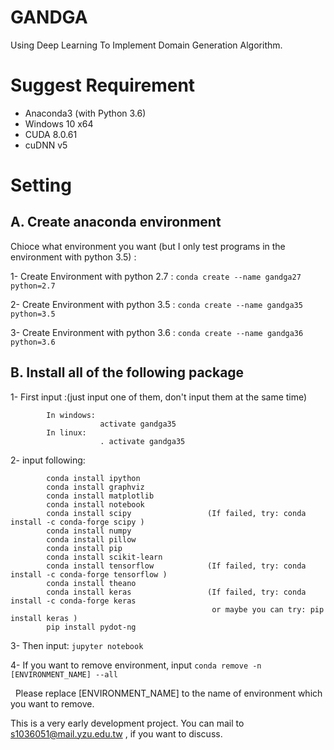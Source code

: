 # GANDGA
Using Deep Learning To Implement Domain Generation Algorithm.

# Suggest Requirement
* Anaconda3 (with Python 3.6)
* Windows 10 x64
* CUDA 8.0.61
* cuDNN v5

# Setting
## A. Create anaconda environment

Chioce what environment you want (but I only test programs in the environment with python 3.5) :

1- Create Environment with python 2.7 :     `conda create --name gandga27 python=2.7`

2- Create Environment with python 3.5 :     `conda create --name gandga35 python=3.5`

3- Create Environment with python 3.6 :     `conda create --name gandga36 python=3.6`

## B. Install all of the following package

1- First input :(just input one of them, don't input them at the same time)

            In windows:
                        activate gandga35
            In linux:
                        . activate gandga35
    
2- input following:

            conda install ipython
            conda install graphviz
            conda install matplotlib
            conda install notebook
            conda install scipy                 (If failed, try: conda install -c conda-forge scipy )
            conda install numpy 
            conda install pillow
            conda install pip
            conda install scikit-learn
            conda install tensorflow            (If failed, try: conda install -c conda-forge tensorflow )
            conda install theano
            conda install keras                 (If failed, try: conda install -c conda-forge keras 
                                                 or maybe you can try: pip install keras )
            pip install pydot-ng  

3- Then input: `jupyter notebook` 

4- If you want to remove environment, input `conda remove -n [ENVIRONMENT_NAME] --all`

   Please replace [ENVIRONMENT_NAME] to the name of environment which you want to remove.

This is a very early development project.
You can mail to s1036051@mail.yzu.edu.tw , if you want to discuss.
